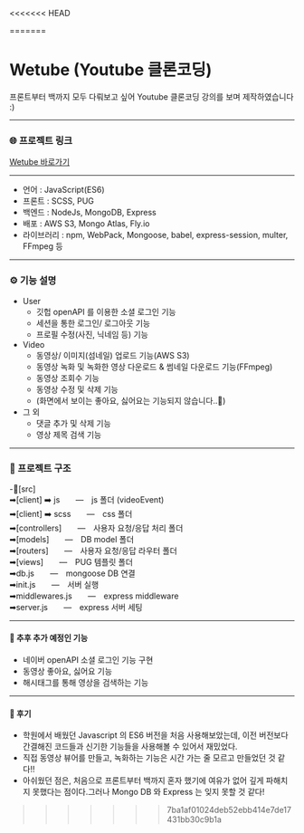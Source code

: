 <<<<<<< HEAD


=======
# Wetube (Youtube 클론코딩)   
프론트부터 백까지 모두 다뤄보고 싶어 Youtube 클론코딩 강의를 보며 제작하였습니다 :)   

------------

### 🌐 프로젝트 링크

[Wetube 바로가기](https://wetube.fly.dev/)    

------------

- 언어 : JavaScript(ES6)
- 프론트 : SCSS, PUG
- 백엔드 : NodeJs, MongoDB, Express
- 배포 :  AWS S3, Mongo Atlas, Fly.io
- 라이브러리 : npm, WebPack, Mongoose, babel, express-session, multer, FFmpeg 등   

------------

### ⚙️ 기능 설명

- User
    - 깃헙 openAPI 를 이용한 소셜 로그인 기능
    - 세션을 통한 로그인/ 로그아웃 기능
    - 프로필 수정(사진, 닉네임 등) 기능
- Video
    - 동영상/ 이미지(섬네일) 업로드 기능(AWS S3)
    - 동영상 녹화 및 녹화한 영상 다운로드 & 썸네일 다운로드 기능(FFmpeg)
    - 동영상 조회수 기능
    - 동영상 수정 및 삭제 기능
    - (화면에서 보이는 좋아요, 싫어요는 기능되지 않습니다..🤣)
- 그 외
    - 댓글 추가 및 삭제 기능
    - 영상 제목 검색 기능   

------------

### 📝 프로젝트 구조

-📂[src]   
➡[client] ➡️ js　　―　js 폴더 (videoEvent)   
➡[client] ➡️ scss　　―　css 폴더   
➡[controllers]　　―　사용자 요청/응답 처리 폴더   
➡[models]　　―　DB model 폴더   
➡[routers]　　―　사용자 요청/응답 라우터 폴더    
➡[views]　　―　PUG 템플릿 폴더   
➡db.js　　―　mongoose DB 연결   
➡init.js　　―　서버 실행   
➡middlewares.js　　―　express middleware   
➡server.js　　―　express 서버 세팅   

------------

#### 🤯 추후 추가 예정인 기능

- 네이버 openAPI 소셜 로그인 기능 구현
- 동영상 좋아요, 싫어요 기능
- 해시태그를 통해 영상을 검색하는 기능

------------

#### 🤗 후기

- 학원에서 배웠던 Javascript 의 ES6 버전을 처음 사용해보았는데, 이전 버전보다 간결해진 코드들과 신기한 기능들을 사용해볼 수 있어서 재밌었다. 
- 직접 동영상 뷰어를 만들고, 녹화하는 기능은 시간 가는 줄 모르고 만들었던 것 같다!!
- 아쉬웠던 점은, 처음으로 프론트부터 백까지 혼자 했기에 여유가 없어 깊게 파해치지 못했다는 점이다.그러나 Mongo DB 와 Express 는 잊지 못할 것 같다!
>>>>>>> 7ba1af01024deb52ebb414e7de17431bb30c9b1a
